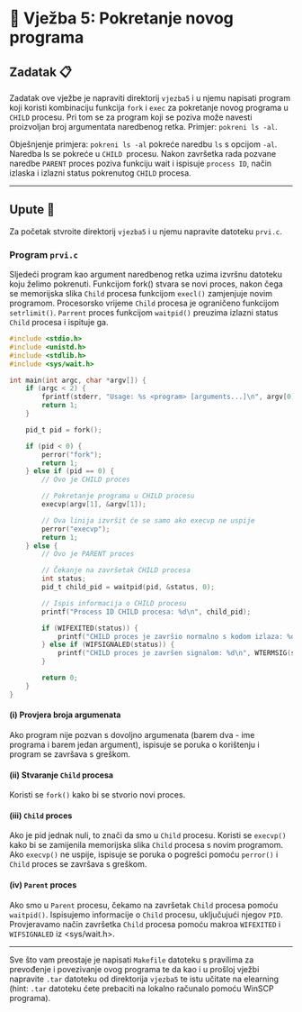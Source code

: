 # 🚀 Vježba 5: Pokretanje novog programa

## Zadatak 📋

Zadatak ove vježbe je napraviti direktorij `vjezba5` i u njemu napisati program koji koristi kombinaciju funkcija `fork` i `exec` za pokretanje novog programa u `CHILD` procesu. Pri tom se za program koji se poziva može navesti proizvoljan broj argumentata naredbenog retka. Primjer: `pokreni ls -al`.

Obješnjenje primjera:
`pokreni ls -al` pokreće naredbu `ls` s opcijom `-al`. Naredba ls se pokreće u `CHILD `procesu. Nakon završetka rada pozvane naredbe `PARENT` proces poziva funkciju wait i ispisuje `process ID`, način izlaska i izlazni status pokrenutog `CHILD` procesa.

___

## Upute 🧭

Za početak stvroite direktorij `vjezba5` i u njemu napravite datoteku `prvi.c`.

### Program `prvi.c`

Sljedeći program kao argument naredbenog retka uzima izvršnu datoteku koju želimo pokrenuti. Funkcijom fork() stvara se novi proces, nakon čega se memorijska slika `Child` procesa funkcijom `execl()` zamjenjuje novim programom. Procesorsko vrijeme `Child` procesa je ograničeno funkcijom `setrlimit()`. `Parrent` proces funkcijom `waitpid()` preuzima izlazni status `Child` procesa i ispituje ga.

```c
#include <stdio.h>
#include <unistd.h>
#include <stdlib.h>
#include <sys/wait.h>

int main(int argc, char *argv[]) {
    if (argc < 2) {
        fprintf(stderr, "Usage: %s <program> [arguments...]\n", argv[0]);
        return 1;
    }

    pid_t pid = fork();

    if (pid < 0) {
        perror("fork");
        return 1;
    } else if (pid == 0) {
        // Ovo je CHILD proces

        // Pokretanje programa u CHILD procesu
        execvp(argv[1], &argv[1]);

        // Ova linija izvršit će se samo ako execvp ne uspije
        perror("execvp");
        return 1;
    } else {
        // Ovo je PARENT proces

        // Čekanje na završetak CHILD procesa
        int status;
        pid_t child_pid = waitpid(pid, &status, 0);

        // Ispis informacija o CHILD procesu
        printf("Process ID CHILD procesa: %d\n", child_pid);

        if (WIFEXITED(status)) {
            printf("CHILD proces je završio normalno s kodom izlaza: %d\n", WEXITSTATUS(status));
        } else if (WIFSIGNALED(status)) {
            printf("CHILD proces je završen signalom: %d\n", WTERMSIG(status));
        }

        return 0;
    }
}
```

#### (i) Provjera broja argumenata

Ako program nije pozvan s dovoljno argumenata (barem dva - ime programa i barem jedan argument), ispisuje se poruka o korištenju i program se završava s greškom.

#### (ii) Stvaranje `Child` procesa

Koristi se `fork()` kako bi se stvorio novi proces.

#### (iii) `Child` proces

Ako je pid jednak nuli, to znači da smo u `Child` procesu.
Koristi se `execvp()` kako bi se zamijenila memorijska slika `Child` procesa s novim programom.
Ako `execvp()` ne uspije, ispisuje se poruka o pogrešci pomoću `perror()` i `Child` proces se završava s greškom.

#### (iv) `Parent` proces

Ako smo u `Parent` procesu, čekamo na završetak `Child` procesa pomoću `waitpid()`.
Ispisujemo informacije o `Child` procesu, uključujući njegov `PID`.
Provjeravamo način završetka `Child` procesa pomoću makroa `WIFEXITED` i `WIFSIGNALED` iz <sys/wait.h>.

---

Sve što vam preostaje je napisati `Makefile` datoteku s pravilima za prevođenje i povezivanje ovog programa te da kao i u prošloj vježbi napravite `.tar` datoteku od direktorija `vjezba5` te istu učitate na elearning (hint: `.tar` datoteku ćete prebaciti na lokalno računalo pomoću WinSCP programa). 
